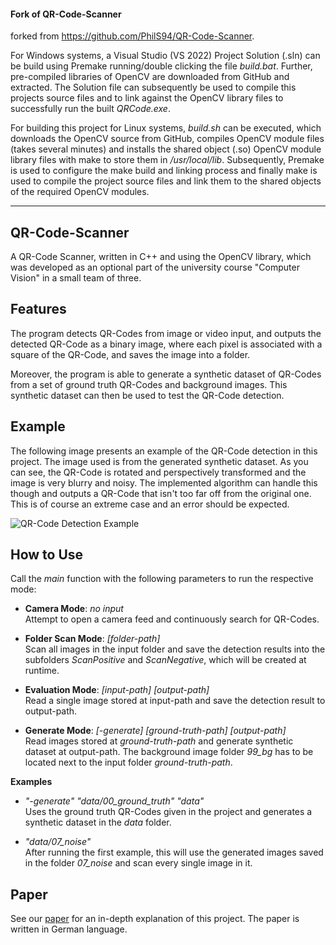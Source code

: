 #### Fork of QR-Code-Scanner 
forked from https://github.com/PhilS94/QR-Code-Scanner.

For Windows systems, a Visual Studio (VS 2022) Project Solution (.sln) can be build using Premake running/double clicking the file *build.bat*. Further, pre-compiled libraries of OpenCV are downloaded from GitHub and extracted. The Solution file can subsequently be used to compile this projects source files and to link against the OpenCV library files to successfully run the built *QRCode.exe*.

For building this project for Linux systems, *build.sh* can be executed, which downloads the OpenCV source from GitHub, compiles OpenCV module files (takes several minutes) and installs the shared object (.so) OpenCV module library files with make to store them in */usr/local/lib*. Subsequently, Premake is used to configure the make build and linking process and finally make is used to compile the project source files and link them to the shared objects of the required OpenCV modules.

-------------------------------

## QR-Code-Scanner 
A QR-Code Scanner, written in C++ and using the OpenCV library, which was developed as an optional part of the university course "Computer Vision" in a small team of three.

## Features
The program detects QR-Codes from image or video input, and outputs the detected QR-Code as a binary image,
where each pixel is associated with a square of the QR-Code, and saves the image into a folder.

Moreover, the program is able to generate a synthetic dataset of QR-Codes from a set of ground truth QR-Codes and background images.
This synthetic dataset can then be used to test the QR-Code detection.

## Example

The following image presents an example of the QR-Code detection in this project.
The image used is from the generated synthetic dataset.
As you can see, the QR-Code is rotated and perspectively transformed and the image is very blurry and noisy.
The implemented algorithm can handle this though and outputs a QR-Code that isn't too far off from the original one.
This is of course an extreme case and an error should be expected.

![QR-Code Detection Example](QR-Code-Detection-Example.png)

## How to Use
Call the *main* function with the following parameters to run the respective mode:

- **Camera Mode**: *no input*  
Attempt to open a camera feed and continuously search for QR-Codes.

- **Folder Scan Mode**: *[folder-path]*  
Scan all images in the input folder and save the detection results into the subfolders *ScanPositive* and *ScanNegative*,
which will be created at runtime.

- **Evaluation Mode**: *[input-path] [output-path]*  
Read a single image stored at input-path and save the detection result to output-path.   

 - **Generate Mode**: *[-generate] [ground-truth-path] [output-path]*  
Read images stored at *ground-truth-path* and generate synthetic dataset at output-path.
The background image folder *99_bg* has to be located next to the input folder *ground-truth-path*.

**Examples**
- *"-generate" "data/00_ground_truth" "data"*    
Uses the ground truth QR-Codes given in the project and generates a synthetic dataset in the *data* folder.

- *"data/07_noise"*  
After running the first example, this will use the generated images saved in the folder *07_noise* and scan every single image in it.

## Paper
See our [paper](paper.pdf) for an in-depth explanation of this project.
The paper is written in German language.
